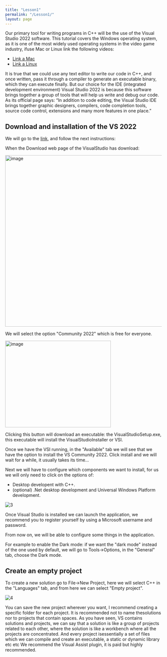 ```yaml
---
title: "Lesson1"
permalink: "/Lesson1/"
layout: page
---
```

Our primary tool for writing programs in C++ will be the use of the Visual Studio 2022 software.
This tutorial covers the Windows operating system, as it is one of the most widely used
operating systems in the video game industry, ifuse Mac or Linux link the following videos:


- [Link a Mac](https://www.youtube.com/watch?v=1E_kBSka_ec&list=PLlrATfBNZ98dudnM48yfGUldqGD0S4FFb&index=3)
- [Link a Linux](https://www.youtube.com/watch?v=LKLuvoY6U0I&list=PLlrATfBNZ98dudnM48yfGUldqGD0S4FFb&index=4)
  
It is true that we could use any text editor to write our code in C++, and once written, pass it
through a compiler to generate an executable binary, which they can execute finally. But our
choice for the IDE (integrated development environment) Visual Studio 2022 is because this
software brings together a group of tools that will help us write and debug our code.
As its official page says: “In addition to code editing, the Visual Studio IDE brings together
graphic designers, compilers, code completion tools, source code control, extensions and many
more features in one place.”

## Download and installation of the VS 2022

We will go to the [link](https://visualstudio.microsoft.com/downloads/), and follow the next instructions:

When the Download web page of the VisualStudio has download:

<img width="1000" height="550" alt="image" src="https://github.com/user-attachments/assets/0b41905c-33a5-4648-b3a8-0f7450dc977c" />

We will select the option "Community 2022" which is free for everyone.


<img width="340" height="278" alt="image" src="https://github.com/user-attachments/assets/89f8b4b4-7239-4710-8f05-fae40b053e29" />

Clicking this button will download an executable: the VisualStudioSetup.exe, this executable will
install the VisualStudioInstaller or VSI.

Once we have the VSI running, in the "Available" tab we will see that we have the option to
install the VS Community 2022. Click install and we will wait for a while, it usually takes its time…

Next we will have to configure which components we want to install, for us we will only need to
click on the options of:

- Desktop developent with C++.
- (optional) .Net desktop development and Universal Windows Platform development.

![3](https://github.com/esterUOC/esterUOC.github.io/assets/128288660/3b2aa184-a9f8-47e4-ab1c-9875a8d71e55)

Once Visual Studio is installed we can launch the application, we recommend you to register yourself by using a
Microsoft username and password.

From now on, we will be able to configure some things in the application. 

For example to enable the Dark mode: if we want the "dark mode" instead of the one used by default, we will go to
Tools->Options, in the "General" tab, choose the Dark mode.

## Create an empty project

To create a new solution go to File->New Project, here we will select C++ in the "Languages"
tab, and from here we can select "Empty project".

![4](https://github.com/esterUOC/esterUOC.github.io/assets/128288660/4ead0571-7ed1-446b-9433-415ea913aa7d)

You can save the new project wherever you want, I recommend creating a specific folder for
each project.
It is recommended not to name thesolutions nor to projects that contain spaces. As you have
seen, VS contains solutions and projects, we can say that a solution is like a group of projects
related to each other, where the solution is like a workbench where all the projects are
concentrated.
And every project isessentially a set of files which we can compile and create an executable, a
static or dynamic library etc etc
We recommend the Visual Assist plugin, it is paid but highly recommended.



